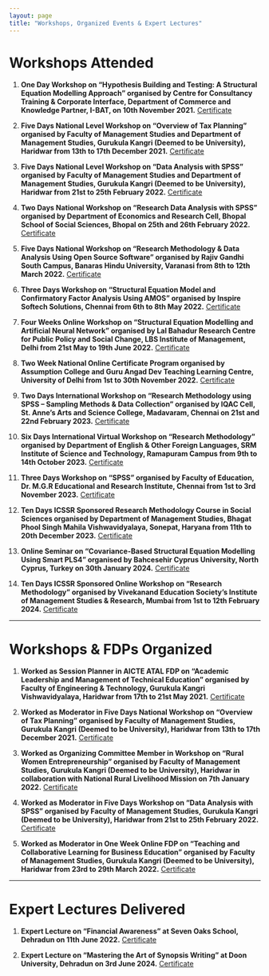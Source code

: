 ```yaml
---
layout: page
title: "Workshops, Organized Events & Expert Lectures"
---
```


# Workshops Attended

1. **One Day Workshop on “Hypothesis Building and Testing: A Structural Equation Modelling Approach” organised by Centre for Consultancy Training & Corporate Interface, Department of Commerce and Knowledge Partner, I-BAT, on 10th November 2021.** [Certificate](https://drive.google.com/file/d/1TmxxqGk_zUZ-OwrgwD9jruaxh0XTdrTz/view?usp=sharing)  

2. **Five Days National Level Workshop on “Overview of Tax Planning” organised by Faculty of Management Studies and Department of Management Studies, Gurukula Kangri (Deemed to be University), Haridwar from 13th to 17th December 2021.** [Certificate](https://drive.google.com/file/d/1V4GOEksJPGzZ5HOsb4vZMSYrjt2FzydA/view?usp=sharing)  

3. **Five Days National Level Workshop on “Data Analysis with SPSS” organised by Faculty of Management Studies and Department of Management Studies, Gurukula Kangri (Deemed to be University), Haridwar from 21st to 25th February 2022.** [Certificate](https://drive.google.com/file/d/1i4WkkQw8JzjfoIiwMo4Zc24tdcKRywqW/view?usp=sharing)  

4. **Two Days National Workshop on “Research Data Analysis with SPSS” organised by Department of Economics and Research Cell, Bhopal School of Social Sciences, Bhopal on 25th and 26th February 2022.** [Certificate](https://drive.google.com/file/d/1wiXRe7yQdOb2YioPPtfAWJXkFZ-5T6pi/view?usp=sharing)  

5. **Five Days National Workshop on “Research Methodology & Data Analysis Using Open Source Software” organised by Rajiv Gandhi South Campus, Banaras Hindu University, Varanasi from 8th to 12th March 2022.** [Certificate](https://drive.google.com/file/d/1aO8c8byXr3w497Ldm5frkaZzLIiPByV7/view?usp=sharing)  

6. **Three Days Workshop on “Structural Equation Model and Confirmatory Factor Analysis Using AMOS” organised by Inspire Softech Solutions, Chennai from 6th to 8th May 2022.** [Certificate](https://drive.google.com/file/d/1ZvZICEty7uZPAlt9Ay4sYLFIQGvjuqNj/view?usp=sharing)  

7. **Four Weeks Online Workshop on “Structural Equation Modelling and Artificial Neural Network” organised by Lal Bahadur Research Centre for Public Policy and Social Change, LBS Institute of Management, Delhi from 21st May to 19th June 2022.** [Certificate](https://drive.google.com/file/d/18Qq0QuV2Y_XoSkHduneqGD3pJY5pbDmb/view?usp=sharing)  

8. **Two Week National Online Certificate Program organised by Assumption College and Guru Angad Dev Teaching Learning Centre, University of Delhi from 1st to 30th November 2022.** [Certificate](https://drive.google.com/file/d/1UyuC7siVXdEdvlUWIZb3otOfohytQKXL/view?usp=sharing)  

9. **Two Days International Workshop on “Research Methodology using SPSS – Sampling Methods & Data Collection” organised by IQAC Cell, St. Anne’s Arts and Science College, Madavaram, Chennai on 21st and 22nd February 2023.** [Certificate](https://drive.google.com/file/d/1yNfTL5uBe4i73aOT2GFi58vQnj4edS2U/view?usp=sharing)  

10. **Six Days International Virtual Workshop on “Research Methodology” organised by Department of English & Other Foreign Languages, SRM Institute of Science and Technology, Ramapuram Campus from 9th to 14th October 2023.** [Certificate](https://drive.google.com/file/d/1iivH5SWS3GTTHnLEah8rW1_skLggNahJ/view?usp=drive_link)  

11. **Three Days Workshop on “SPSS” organised by Faculty of Education, Dr. M.G.R Educational and Research Institute, Chennai from 1st to 3rd November 2023.** [Certificate](https://drive.google.com/file/d/1zzKuHQt9d1c-Or3uQVQsGzMRfWyN_-Pp/view?usp=sharing)  

12. **Ten Days ICSSR Sponsored Research Methodology Course in Social Sciences organised by Department of Management Studies, Bhagat Phool Singh Mahila Vishwavidyalaya, Sonepat, Haryana from 11th to 20th December 2023.** [Certificate](https://drive.google.com/file/d/1OQ-CJe661OCHpnadOzq_RvfHlxdyZ23N/view?usp=sharing)  

13. **Online Seminar on “Covariance-Based Structural Equation Modelling Using Smart PLS4” organised by Bahcesehir Cyprus University, North Cyprus, Turkey on 30th January 2024.** [Certificate](https://drive.google.com/file/d/1iivH5SWS3GTTHnLEah8rW1_skLggNahJ/view?usp=drive_link)  

14. **Ten Days ICSSR Sponsored Online Workshop on “Research Methodology” organised by Vivekanand Education Society’s Institute of Management Studies & Research, Mumbai from 1st to 12th February 2024.** [Certificate](https://drive.google.com/file/d/1OQ-CJe661OCHpnadOzq_RvfHlxdyZ23N/view?usp=sharing)  

---

# Workshops & FDPs Organized

1. **Worked as Session Planner in AICTE ATAL FDP on “Academic Leadership and Management of Technical Education” organised by Faculty of Engineering & Technology, Gurukula Kangri Vishwavidyalaya, Haridwar from 17th to 21st May 2021.** [Certificate](https://drive.google.com/file/d/1qcNvg3AMpEL9Jz-b22ESQINrJ6sncL1t/view?usp=sharing)  

2. **Worked as Moderator in Five Days National Workshop on “Overview of Tax Planning” organised by Faculty of Management Studies, Gurukula Kangri (Deemed to be University), Haridwar from 13th to 17th December 2021.** [Certificate](https://drive.google.com/file/d/1wDWn2If1H5HV2hm7TOSUPdsWz9vURFei/view?usp=sharing)  

3. **Worked as Organizing Committee Member in Workshop on “Rural Women Entrepreneurship” organised by Faculty of Management Studies, Gurukula Kangri (Deemed to be University), Haridwar in collaboration with National Rural Livelihood Mission on 7th January 2022.** [Certificate](https://drive.google.com/file/d/1NYUK26PP2ILBqzlfQbGd1pvAtchAXw6n/view?usp=sharing)  

4. **Worked as Moderator in Five Days Workshop on “Data Analysis with SPSS” organised by Faculty of Management Studies, Gurukula Kangri (Deemed to be University), Haridwar from 21st to 25th February 2022.** [Certificate](https://drive.google.com/file/d/1J7MB1RuVhMZflnP1mK1eBupvZuHriH8A/view?usp=sharing)  

5. **Worked as Moderator in One Week Online FDP on “Teaching and Collaborative Learning for Business Education” organised by Faculty of Management Studies, Gurukula Kangri (Deemed to be University), Haridwar from 23rd to 29th March 2022.** [Certificate](https://drive.google.com/file/d/1CJvMDaCEgJ61_s5M4cSx2jA6jKMXIQb9/view?usp=sharing)  

---

# Expert Lectures Delivered

1. **Expert Lecture on “Financial Awareness” at Seven Oaks School, Dehradun on 11th June 2022.** [Certificate](https://drive.google.com/file/d/173HAETUJdMJcvCHtXmnOeDjmV0ugOruS/view?usp=sharing)  

2. **Expert Lecture on “Mastering the Art of Synopsis Writing” at Doon University, Dehradun on 3rd June 2024.** [Certificate](https://drive.google.com/file/d/1EWu81FzuaaPcZXUJP8e-a2DGb2Jm2seO/view?usp=sharing)  
